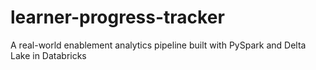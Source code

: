 # learner-progress-tracker
A real-world enablement analytics pipeline built with PySpark and Delta Lake in Databricks
